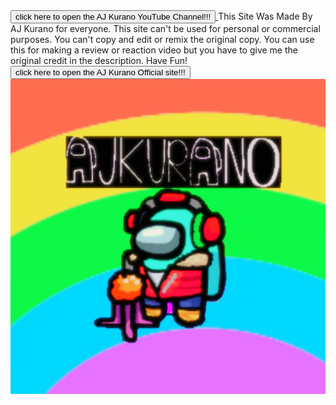 <html>
 <title> AJ Kurano
  </title>
<head>
<link rel="apple-touch-icon-precomposed" sizes="57x57" href="apple-touch-icon-57x57.png" />
<link rel="apple-touch-icon-precomposed" sizes="114x114" href="apple-touch-icon-114x114.png" />
<link rel="apple-touch-icon-precomposed" sizes="72x72" href="apple-touch-icon-72x72.png" />
<link rel="apple-touch-icon-precomposed" sizes="144x144" href="apple-touch-icon-144x144.png" />
<link rel="apple-touch-icon-precomposed" sizes="60x60" href="apple-touch-icon-60x60.png" />
<link rel="apple-touch-icon-precomposed" sizes="120x120" href="apple-touch-icon-120x120.png" />
<link rel="apple-touch-icon-precomposed" sizes="76x76" href="apple-touch-icon-76x76.png" />
<link rel="apple-touch-icon-precomposed" sizes="152x152" href="apple-touch-icon-152x152.png" />
<link rel="icon" type="image/png" href="favicon-196x196.png" sizes="196x196" />
<link rel="icon" type="image/png" href="favicon-96x96.png" sizes="96x96" />
<link rel="icon" type="image/png" href="favicon-32x32.png" sizes="32x32" />
<link rel="icon" type="image/png" href="favicon-16x16.png" sizes="16x16" />
<link rel="icon" type="image/png" href="favicon-128.png" sizes="128x128" />
<meta name="application-name" content="AJ Kurano Website"/>
<meta name="msapplication-TileColor" content="#FFFFFF" />
<meta name="msapplication-TileImage" content="mstile-144x144.png" />
<meta name="msapplication-square70x70logo" content="mstile-70x70.png" />
<meta name="msapplication-square150x150logo" content="mstile-150x150.png" />
<meta name="msapplication-wide310x150logo" content="mstile-310x150.png" />
<meta name="msapplication-square310x310logo" content="mstile-310x310.png" />
</head>

  <body>  <a href="https://www.youtube.com/channel/UCFM0dDr8Vi_he7Zhs6Fls6g?sub_confirmation=1">
    <button> click here to open the AJ Kurano YouTube Channel!!! </button>
    </a>
   This Site Was Made By AJ Kurano for everyone. This site can't be used for personal or commercial purposes. You can't copy and edit or remix the original copy.
   You can use this for making a review or reaction video but you have to give me the original credit in the description. Have Fun!
    <a href="AJKurano.html">
    <button> click here to open the AJ Kurano Official site!!! </button>
     <img src="756aff6884c08b79ecd05509da1ded17_html_836938c7.png">
    </a>
  </body>
  </html>

